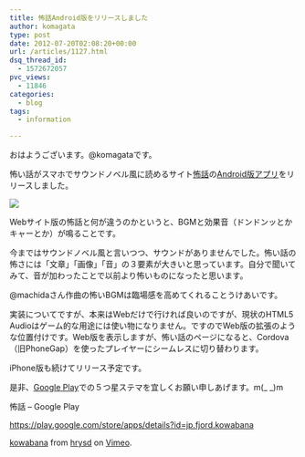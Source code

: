 ```yaml
---
title: 怖話Android版をリリースしました
author: komagata
type: post
date: 2012-07-20T02:08:20+00:00
url: /articles/1127.html
dsq_thread_id:
  - 1572672057
pvc_views:
  - 11846
categories:
  - blog
tags:
  - information

---
```

おはようございます。@komagataです。

怖い話がスマホでサウンドノベル風に読めるサイト<a href="http://kowabana.jp" title="怖い話" target="_blank">怖話</a>の[Android版アプリ][1]をリリースしました。

<p class="center">
  <img src="https://lh4.ggpht.com/UTYQFTJkZvIxsKdf4R1vs0_FcZlmksgydWuQZaadfShuXSEIRHN6ly0XFgksrHgtVvM" />
</p>

Webサイト版の怖話と何が違うのかというと、BGMと効果音（ドンドンッとかキャーとか）が鳴ることです。

今まではサウンドノベル風と言いつつ、サウンドがありませんでした。怖い話の怖さには「文章」「画像」「音」の３要素が大きいと思っています。自分で聞いてみて、音が加わったことで以前より怖いものになったと思います。

@machidaさん作曲の怖いBGMは臨場感を高めてくれることうけあいです。

実装についてですが、本来はWebだけで行ければ良いのですが、現状のHTML5 Audioはゲーム的な用途には使い物になりません。ですのでWeb版の拡張のような位置付けです。Web版を表示しますが、怖い話のページになると、Cordova（旧PhoneGap）を使ったプレイヤーにシームレスに切り替わります。

iPhone版も続けてリリース予定です。

是非、[Google Play][1]での５つ星ステマを宜しくお願い申しあげます。m(_ _)m

怖話 &#8211; Google Play
  
<https://play.google.com/store/apps/details?id=jp.fjord.kowabana>



[kowabana][2] from [hrysd][3] on [Vimeo][4].

 [1]: https://play.google.com/store/apps/details?id=jp.fjord.kowabana
 [2]: http://vimeo.com/46138729
 [3]: http://vimeo.com/user12625149
 [4]: http://vimeo.com